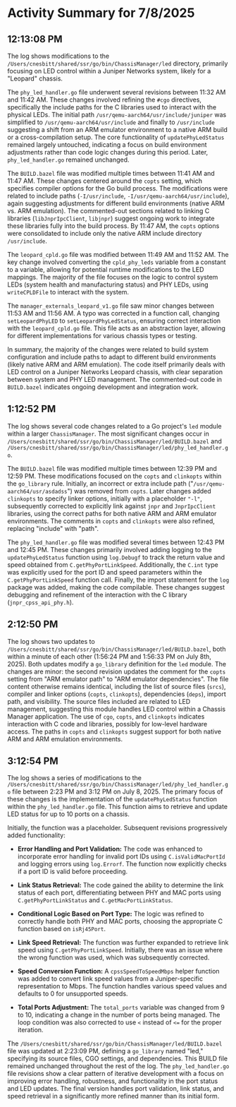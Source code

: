 # Activity Summary for 7/8/2025

## 12:13:08 PM
The log shows modifications to the `/Users/cnesbitt/shared/ssr/go/bin/ChassisManager/led` directory, primarily focusing on LED control within a Juniper Networks system, likely for a "Leopard" chassis.

The `phy_led_handler.go` file underwent several revisions between 11:32 AM and 11:42 AM.  These changes involved refining the `#cgo` directives, specifically the include paths for the C libraries used to interact with the physical LEDs. The initial path `/usr/qemu-aarch64/usr/include/juniper` was simplified to `/usr/qemu-aarch64/usr/include` and finally to `/usr/include` suggesting a shift from an ARM emulator environment to a native ARM build or a cross-compilation setup. The core functionality of `updatePhyLedStatus` remained largely untouched, indicating a focus on build environment adjustments rather than code logic changes during this period.  Later,  `phy_led_handler.go` remained unchanged.

The `BUILD.bazel` file was modified multiple times between 11:41 AM and 11:47 AM. These changes centered around the `copts` setting, which specifies compiler options for the Go build process. The modifications were related to include paths (`-I/usr/include`, `-I/usr/qemu-aarch64/usr/include`),  again suggesting adjustments for different build environments (native ARM vs. ARM emulation).  The commented-out sections related to linking C libraries (`libJnprIpcClient`, `libjnpr`) suggest ongoing work to integrate these libraries fully into the build process.  By 11:47 AM, the `copts` options were consolidated to include only the native ARM include directory `/usr/include`.

The `leopard_cpld.go` file was modified between 11:49 AM and 11:52 AM. The key change involved converting the `cpld_phy_leds` variable from a constant to a variable, allowing for potential runtime modifications to the LED mappings.  The majority of the file focuses on the logic to control system LEDs (system health and manufacturing status) and PHY LEDs, using  `writeCPLDFile` to interact with the system.

The `manager_externals_leopard_v1.go` file saw minor changes between 11:53 AM and 11:56 AM. A typo was corrected in a function call, changing `setLeopardPhyLED` to `setLeopardPhyLedStatus`, ensuring correct interaction with the `leopard_cpld.go` file.  This file acts as an abstraction layer, allowing for different implementations for various chassis types or testing.

In summary, the majority of the changes were related to build system configuration and include paths to adapt to different build environments (likely native ARM and ARM emulation). The code itself primarily deals with LED control on a Juniper Networks Leopard chassis, with clear separation between system and PHY LED management.  The commented-out code in `BUILD.bazel` indicates ongoing development and integration work.


## 1:12:52 PM
The log shows several code changes related to a Go project's `led` module within a larger `ChassisManager`.  The most significant changes occur in `/Users/cnesbitt/shared/ssr/go/bin/ChassisManager/led/BUILD.bazel` and `/Users/cnesbitt/shared/ssr/go/bin/ChassisManager/led/phy_led_handler.go`.

The `BUILD.bazel` file was modified multiple times between 12:39 PM and 12:59 PM. These modifications focused on the `copts` and `clinkopts` within the `go_library` rule.  Initially, an incorrect or extra include path ("`/usr/qemu-aarch64/usr/asdadss`") was removed from `copts`. Later changes added `clinkopts` to specify linker options, initially with a placeholder `"-l"`, subsequently corrected to explicitly link against  `jnpr` and `JnprIpcClient` libraries, using the correct paths for both native ARM and ARM emulator environments. The comments in `copts` and `clinkopts` were also refined, replacing "include" with "path".


The `phy_led_handler.go` file was modified several times between 12:43 PM and 12:45 PM. These changes primarily involved adding logging to the `updatePhyLedStatus` function using `log.Debugf` to track the return value and speed obtained from `C.getPhyPortLinkSpeed`.  Additionally, the `C.int` type was explicitly used for the port ID and speed parameters within the `C.getPhyPortLinkSpeed` function call. Finally, the import statement for the `log` package was added, making the code compilable.  These changes suggest debugging and refinement of the interaction with the C library (`jnpr_cpss_api_phy.h`).


## 2:12:50 PM
The log shows two updates to `/Users/cnesbitt/shared/ssr/go/bin/ChassisManager/led/BUILD.bazel`, both within a minute of each other (1:56:24 PM and 1:56:33 PM on July 8th, 2025).  Both updates modify a `go_library` definition for the `led` module. The changes are minor: the second revision updates the comment for the `copts` setting from "ARM emulator path" to "ARM emulator dependencies".  The file content otherwise remains identical, including the list of source files (`srcs`), compiler and linker options (`copts`, `clinkopts`),  dependencies (`deps`), import path, and visibility.  The source files included are related to LED management, suggesting this module handles LED control within a Chassis Manager application.  The use of `cgo`, `copts`, and `clinkopts` indicates interaction with C code and libraries, possibly for low-level hardware access. The paths in `copts` and `clinkopts` suggest support for both native ARM and ARM emulation environments.


## 3:12:54 PM
The log shows a series of modifications to the `/Users/cnesbitt/shared/ssr/go/bin/ChassisManager/led/phy_led_handler.go` file between 2:23 PM and 3:12 PM on July 8, 2025.  The primary focus of these changes is the implementation of the `updatePhyLedStatus` function within the `phy_led_handler.go` file.  This function aims to retrieve and update LED status for up to 10 ports on a chassis.

Initially, the function was a placeholder.  Subsequent revisions progressively added functionality:

* **Error Handling and Port Validation:**  The code was enhanced to incorporate error handling for invalid port IDs using `C.isValidMacPortId` and logging errors using `log.Errorf`.  The function now explicitly checks if a port ID is valid before proceeding.

* **Link Status Retrieval:**  The code gained the ability to determine the link status of each port, differentiating between PHY and MAC ports using `C.getPhyPortLinkStatus` and `C.getMacPortLinkStatus`.

* **Conditional Logic Based on Port Type:** The logic was refined to correctly handle both PHY and MAC ports, choosing the appropriate C function based on `isRj45Port`.

* **Link Speed Retrieval:** The function was further expanded to retrieve link speed using `C.getPhyPortLinkSpeed`.  Initially, there was an issue where the wrong function was used, which was subsequently corrected.

* **Speed Conversion Function:**  A `cpssSpeedToSpeedMbps` helper function was added to convert link speed values from a Juniper-specific representation to Mbps.  The function handles various speed values and defaults to 0 for unsupported speeds.

* **Total Ports Adjustment:**  The `total_ports` variable was changed from 9 to 10, indicating a change in the number of ports being managed.  The loop condition was also corrected to use `<` instead of `<=` for the proper iteration.

The `/Users/cnesbitt/shared/ssr/go/bin/ChassisManager/led/BUILD.bazel` file was updated at 2:23:09 PM, defining a `go_library` named "led," specifying its source files, CGO settings, and dependencies. This BUILD file remained unchanged throughout the rest of the log.  The  `phy_led_handler.go` file revisions show a clear pattern of iterative development with a focus on improving error handling, robustness, and functionality in the port status and LED updates.  The final version handles port validation, link status, and speed retrieval in a significantly more refined manner than its initial form.
